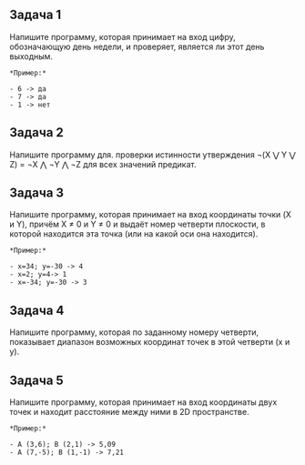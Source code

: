 ## Задача 1 
Напишите программу, которая принимает на вход цифру, обозначающую день недели, и проверяет, является ли этот день выходным.
```
*Пример:*

- 6 -> да
- 7 -> да
- 1 -> нет
```
## Задача 2
Напишите программу для. проверки истинности утверждения ¬(X ⋁ Y ⋁ Z) = ¬X ⋀ ¬Y ⋀ ¬Z для всех значений предикат.
## Задача 3
Напишите программу, которая принимает на вход координаты точки (X и Y), причём X ≠ 0 и Y ≠ 0 и выдаёт номер четверти плоскости, в которой находится эта точка (или на какой оси она находится).
```
*Пример:*

- x=34; y=-30 -> 4
- x=2; y=4-> 1
- x=-34; y=-30 -> 3
```
## Задача 4 
Напишите программу, которая по заданному номеру четверти, показывает диапазон возможных координат точек в этой четверти (x и y).
## Задача 5
Напишите программу, которая принимает на вход координаты двух точек и находит расстояние между ними в 2D пространстве.
```
*Пример:*

- A (3,6); B (2,1) -> 5,09
- A (7,-5); B (1,-1) -> 7,21
```